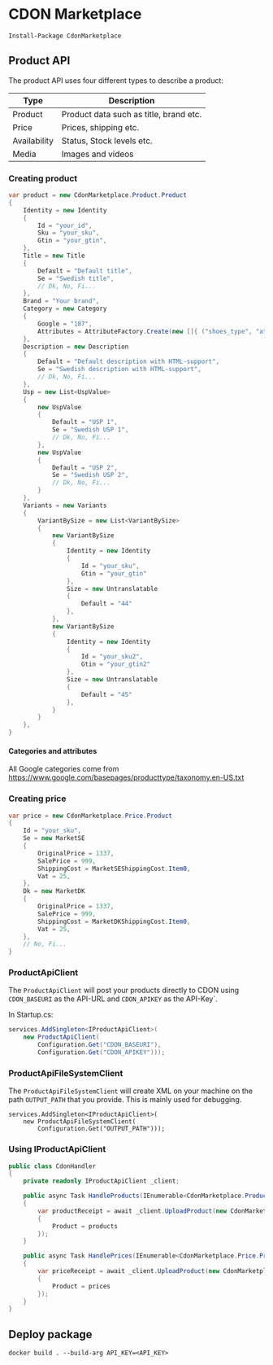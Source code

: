 # CDON Marketplace

```
Install-Package CdonMarketplace
```

## Product API

The product API uses four different types to describe a product:

| Type         | Description                            |
| ------------ | -------------------------------------- |
| Product      | Product data such as title, brand etc. |
| Price        | Prices, shipping etc.                  |
| Availability | Status, Stock levels etc.              |
| Media        | Images and videos                      |

### Creating product

```cs
var product = new CdonMarketplace.Product.Product
{
    Identity = new Identity
    {
        Id = "your_id",
        Sku = "your_sku",
        Gtin = "your_gtin",
    },
    Title = new Title
    {
        Default = "Default title",
        Se = "Swedish title",
        // Dk, No, Fi...
    },
    Brand = "Your brand",
    Category = new Category
    {
        Google = "187",
        Attributes = AttributeFactory.Create(new []{ ("shoes_type", "athletic_footwear-paddle_shoes") }),
    },
    Description = new Description
    {
        Default = "Default description with HTML-support",
        Se = "Swedish description with HTML-support",
        // Dk, No, Fi...
    },
    Usp = new List<UspValue>
    {
        new UspValue
        {
            Default = "USP 1",
            Se = "Swedish USP 1",
            // Dk, No, Fi...
        },
        new UspValue
        {
            Default = "USP 2",
            Se = "Swedish USP 2",
            // Dk, No, Fi...
        }
    },
    Variants = new Variants
    {
        VariantBySize = new List<VariantBySize>
        {
            new VariantBySize
            {
                Identity = new Identity
                {
                    Id = "your_sku",
                    Gtin = "your_gtin"
                },
                Size = new Untranslatable
                {
                    Default = "44"
                },
            },
            new VariantBySize
            {
                Identity = new Identity
                {
                    Id = "your_sku2",
                    Gtin = "your_gtin2"
                },
                Size = new Untranslatable
                {
                    Default = "45"
                },
            }
        }
    },
}
```

#### Categories and attributes

All Google categories come from https://www.google.com/basepages/producttype/taxonomy.en-US.txt

### Creating price

```cs
var price = new CdonMarketplace.Price.Product
{
    Id = "your_sku",
    Se = new MarketSE
    {
        OriginalPrice = 1337,
        SalePrice = 999,
        ShippingCost = MarketSEShippingCost.Item0,
        Vat = 25,
    },
    Dk = new MarketDK
    {
        OriginalPrice = 1337,
        SalePrice = 999,
        ShippingCost = MarketDKShippingCost.Item0,
        Vat = 25,
    },
    // No, Fi...
}
```

### ProductApiClient
The `ProductApiClient` will post your products directly to CDON using `CDON_BASEURI` as the API-URL and `CDON_APIKEY` as the API-Key`.

In Startup.cs:
```cs
services.AddSingleton<IProductApiClient>(
    new ProductApiClient(
        Configuration.Get("CDON_BASEURI"),
        Configuration.Get("CDON_APIKEY")));
```

### ProductApiFileSystemClient
The `ProductApiFileSystemClient` will create XML on your machine on the path `OUTPUT_PATH` that you provide. This is mainly used for debugging.

```
services.AddSingleton<IProductApiClient>(
    new ProductApiFileSystemClient(
        Configuration.Get("OUTPUT_PATH")));
```

### Using IProductApiClient
```cs
public class CdonHandler
{
    private readonly IProductApiClient _client;

    public async Task HandleProducts(IEnumerable<CdonMarketplace.Product.Product> products)
    {
        var productReceipt = await _client.UploadProduct(new CdonMarketplace.Product.Marketplace
        {
            Product = products
        });
    }

    public async Task HandlePrices(IEnumerable<CdonMarketplace.Price.Product> prices)
    {
        var priceReceipt = await _client.UploadProduct(new CdonMarketplace.Price.Marketplace
        {
            Product = prices
        });
    }
}
```

## Deploy package
```
docker build . --build-arg API_KEY=<API_KEY>
```